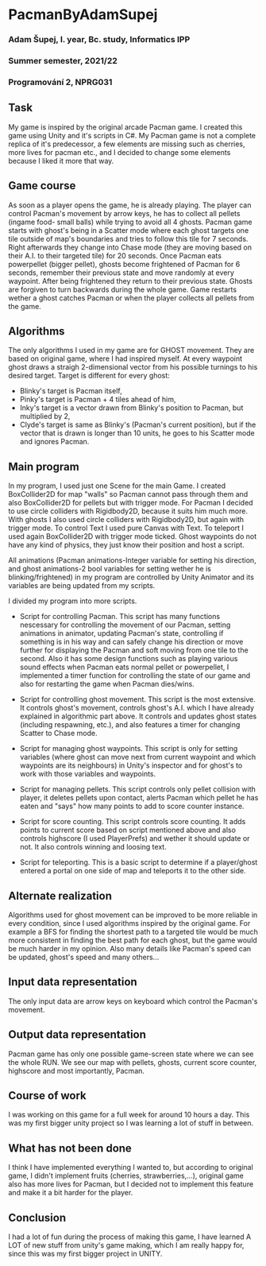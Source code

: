 # PacmanByAdamSupej
### Adam Šupej, I. year, Bc. study, Informatics IPP
### Summer semester, 2021/22
### Programování 2, NPRG031
## Task
My game is inspired by the original arcade Pacman game. I created this game using Unity and it's scripts in C#. My Pacman game is not a complete replica of it's predecessor, a few elements are missing such as cherries, more lives for pacman etc., and I decided to change some elements because I liked it more that way. 

## Game course
As soon as a player opens the game, he is already playing. The player can control Pacman's movement by arrow keys, he has to collect all pellets (ingame food- small balls) while trying to avoid all 4 ghosts. 
Pacman game starts with ghost's being in a Scatter mode where each ghost targets one tile outside of map's boundaries and tries to follow this tile for 7 seconds. Right afterwards they change into Chase mode (they are moving based on their A.I. to their targeted tile) for 20 seconds. Once Pacman eats powerpellet (bigger pellet), ghosts become frightened of Pacman for 6 seconds, remember their previous state and move randomly at every waypoint. After being frightened they return to their previous state. Ghosts are forgiven to turn backwards during the whole game. Game restarts wether a ghost catches Pacman or when the player collects all pellets from the game.

## Algorithms
The only algorithms I used in my game are for GHOST movement. They are based on original game, where I had inspired myself. At every waypoint ghost draws a straigh 2-dimensional vector from his possible turnings to his desired target. Target is different for every ghost:
 * Blinky's target is Pacman itself, 
 * Pinky's target is Pacman + 4 tiles ahead of him,
 * Inky's target is a vector drawn from Blinky's position to Pacman, but multiplied by 2, 
 * Clyde's target is same as Blinky's (Pacman's current position), but if the vector that is drawn is longer than 10 units, he goes to his Scatter mode and ignores Pacman.

## Main program
In my program, I used just one Scene for the main Game. I created BoxCollider2D for map "walls" so Pacman cannot pass through them and also BoxCollider2D for pellets but with trigger mode. For Pacman I decided to use circle colliders with Rigidbody2D, because it suits him much more. With ghosts I also used circle colliders with Rigidbody2D, but again with trigger mode. To control Text I used pure Canvas with Text. To teleport I used again BoxCollider2D with trigger mode ticked. Ghost waypoints do not have any kind of physics, they just know their position and host a script.

All animations (Pacman animations-Integer variable for setting his direction, and ghost animations-2 bool variables for setting wether he is blinking/frightened) in my program are controlled by Unity Animator and its variables are being updated from my scripts.

I divided my program into more scripts.
 * Script for controlling Pacman. This script has many functions nescessary for controlling the movement of our Pacman, setting animations in animator, updating Pacman's state, controlling if something is in his way and can safely change his direction or move further for displaying the Pacman and soft moving from one tile to the second. Also it has some design functions such as playing various sound effects when Pacman eats normal pellet or powerpellet, I implemented a timer function for controlling the state of our game and also for restarting the game when Pacman dies/wins.

 * Script for controlling ghost movement. This script is the most extensive. It controls ghost's movement, controls ghost's A.I. which I have already explained in algorithmic part above. It controls and updates ghost states (including respawning, etc.), and also features a timer for changing Scatter to Chase mode.

 * Script for managing ghost waypoints. This script is only for setting variables (where ghost can move next from current waypoint and which waypoints are its neighbours) in Unity's inspector and for ghost's to work with those variables and waypoints.

 * Script for managing pellets. This script controls only pellet collision with player, it deletes pellets upon contact, alerts Pacman which pellet he has eaten and "says" how many points to add to score counter instance.

 * Script for score counting. This script controls score counting. It adds points to current score based on script mentioned above and also controls highscore (I used PlayerPrefs) and wether it should update or not. It also controls winning and loosing text.

 * Script for teleporting. This is a basic script to determine if a player/ghost entered a portal on one side of map and teleports it to the other side.

## Alternate realization
Algorithms used for ghost movement can be improved to be more reliable in every condition, since I used algorithms inspired by the original game. For example a BFS for finding the shortest path to a targeted tile would be much more consistent in finding the best path for each ghost, but the game would be much harder in my opinion. Also many details like Pacman's speed can be updated, ghost's speed and many others...

## Input data representation
The only input data are arrow keys on keyboard which control the Pacman's movement.

## Output data representation
Pacman game has only one possible game-screen state where we can see the whole RUN. We see our map with pellets, ghosts, current score counter, highscore and most importantly, Pacman.

## Course of work
I was working on this game for a full week for around 10 hours a day. This was my first bigger unity project so I was learning a lot of stuff in between. 

## What has not been done
I think I have implemented everything I wanted to, but according to original game, I didn't implement fruits (cherries, strawberries,...), original game also has more lives for Pacman, but I decided not to implement this feature and make it a bit harder for the player.

## Conclusion
I had a lot of fun during the process of making this game, I have learned A LOT of new stuff from unity's game making, which I am really happy for, since this was my first bigger project in UNITY.